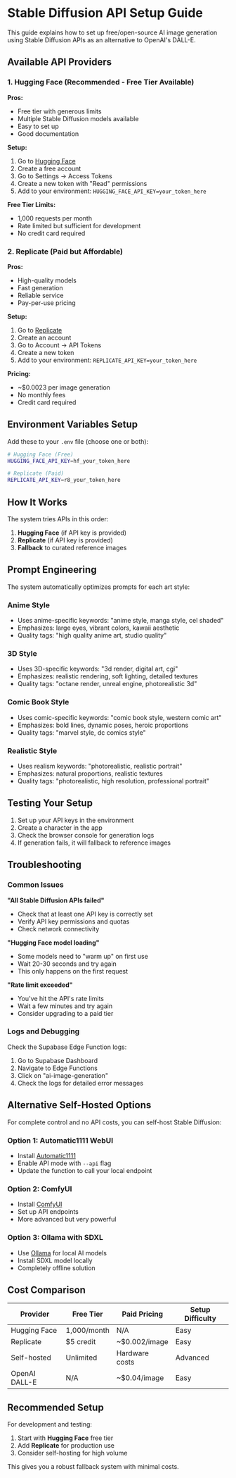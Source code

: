 # Stable Diffusion API Setup Guide

This guide explains how to set up free/open-source AI image generation using Stable Diffusion APIs as an alternative to OpenAI's DALL-E.

## Available API Providers

### 1. Hugging Face (Recommended - Free Tier Available)

**Pros:**
- Free tier with generous limits
- Multiple Stable Diffusion models available
- Easy to set up
- Good documentation

**Setup:**
1. Go to [Hugging Face](https://huggingface.co/)
2. Create a free account
3. Go to Settings → Access Tokens
4. Create a new token with "Read" permissions
5. Add to your environment: `HUGGING_FACE_API_KEY=your_token_here`

**Free Tier Limits:**
- 1,000 requests per month
- Rate limited but sufficient for development
- No credit card required

### 2. Replicate (Paid but Affordable)

**Pros:**
- High-quality models
- Fast generation
- Reliable service
- Pay-per-use pricing

**Setup:**
1. Go to [Replicate](https://replicate.com/)
2. Create an account
3. Go to Account → API Tokens
4. Create a new token
5. Add to your environment: `REPLICATE_API_KEY=your_token_here`

**Pricing:**
- ~$0.0023 per image generation
- No monthly fees
- Credit card required

## Environment Variables Setup

Add these to your `.env` file (choose one or both):

```bash
# Hugging Face (Free)
HUGGING_FACE_API_KEY=hf_your_token_here

# Replicate (Paid)
REPLICATE_API_KEY=r8_your_token_here
```

## How It Works

The system tries APIs in this order:
1. **Hugging Face** (if API key is provided)
2. **Replicate** (if API key is provided)
3. **Fallback** to curated reference images

## Prompt Engineering

The system automatically optimizes prompts for each art style:

### Anime Style
- Uses anime-specific keywords: "anime style, manga style, cel shaded"
- Emphasizes: large eyes, vibrant colors, kawaii aesthetic
- Quality tags: "high quality anime art, studio quality"

### 3D Style
- Uses 3D-specific keywords: "3d render, digital art, cgi"
- Emphasizes: realistic rendering, soft lighting, detailed textures
- Quality tags: "octane render, unreal engine, photorealistic 3d"

### Comic Book Style
- Uses comic-specific keywords: "comic book style, western comic art"
- Emphasizes: bold lines, dynamic poses, heroic proportions
- Quality tags: "marvel style, dc comics style"

### Realistic Style
- Uses realism keywords: "photorealistic, realistic portrait"
- Emphasizes: natural proportions, realistic textures
- Quality tags: "photorealistic, high resolution, professional portrait"

## Testing Your Setup

1. Set up your API keys in the environment
2. Create a character in the app
3. Check the browser console for generation logs
4. If generation fails, it will fallback to reference images

## Troubleshooting

### Common Issues

**"All Stable Diffusion APIs failed"**
- Check that at least one API key is correctly set
- Verify API key permissions and quotas
- Check network connectivity

**"Hugging Face model loading"**
- Some models need to "warm up" on first use
- Wait 20-30 seconds and try again
- This only happens on the first request

**"Rate limit exceeded"**
- You've hit the API's rate limits
- Wait a few minutes and try again
- Consider upgrading to a paid tier

### Logs and Debugging

Check the Supabase Edge Function logs:
1. Go to Supabase Dashboard
2. Navigate to Edge Functions
3. Click on "ai-image-generation"
4. Check the logs for detailed error messages

## Alternative Self-Hosted Options

For complete control and no API costs, you can self-host Stable Diffusion:

### Option 1: Automatic1111 WebUI
- Install [Automatic1111](https://github.com/AUTOMATIC1111/stable-diffusion-webui)
- Enable API mode with `--api` flag
- Update the function to call your local endpoint

### Option 2: ComfyUI
- Install [ComfyUI](https://github.com/comfyanonymous/ComfyUI)
- Set up API endpoints
- More advanced but very powerful

### Option 3: Ollama with SDXL
- Use [Ollama](https://ollama.ai/) for local AI models
- Install SDXL model locally
- Completely offline solution

## Cost Comparison

| Provider | Free Tier | Paid Pricing | Setup Difficulty |
|----------|-----------|--------------|------------------|
| Hugging Face | 1,000/month | N/A | Easy |
| Replicate | $5 credit | ~$0.002/image | Easy |
| Self-hosted | Unlimited | Hardware costs | Advanced |
| OpenAI DALL-E | N/A | ~$0.04/image | Easy |

## Recommended Setup

For development and testing:
1. Start with **Hugging Face** free tier
2. Add **Replicate** for production use
3. Consider self-hosting for high volume

This gives you a robust fallback system with minimal costs.